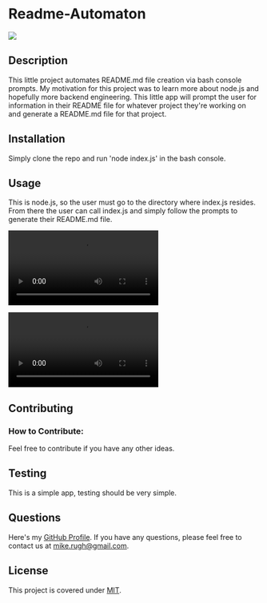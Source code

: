 # Readme-Automaton
![](https://img.shields.io/badge/License-MIT-green)

## Description

This little project automates README.md file creation via bash console prompts. My motivation for this project was to learn more about node.js and hopefully more backend engineering. This little app will prompt the user for information in their README file for whatever project they're working on and generate a README.md file for that project.


## Installation

Simply clone the repo and run 'node index.js' in the bash console.

## Usage

This is node.js, so the user must go to the directory where index.js resides. From there the user can call index.js and simply follow the prompts to generate their README.md file.

![Video #1](./assets/videos/Module%209%20Challenge%20-%20Video%20%231.webm.mov)

![Video #2](./assets/videos/Module%209%20Challenge%20-%20Video%20%232.webm.mov)

## Contributing
### How to Contribute:

Feel free to contribute if you have any other ideas.

## Testing

This is a simple app, testing should be very simple.

## Questions

Here's my [GitHub Profile](https://github.com/DA-Mike/).
If you have any questions, please feel free to contact us at mike.rugh@gmail.com.

## License

This project is covered under [MIT](https://choosealicense.com/licenses/mit/).
